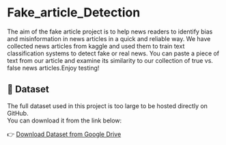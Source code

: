 # Fake_article_Detection
The aim of the fake article project is to help news readers to identify bias and misinformation in news articles in a quick and reliable way. We have collected news articles from kaggle and used them to train text classification systems to detect fake or real news. You can paste a piece of text from our article and examine its similarity to our collection of true vs. false news articles.Enjoy testing!
## 📂 Dataset

The full dataset used in this project is too large to be hosted directly on GitHub.  
You can download it from the link below:

👉 [Download Dataset from Google Drive](https://drive.google.com/file/d/1BOc9yvW-cF2NxUiU3yEOWw5-wRuADZEy/view?usp=sharing)



